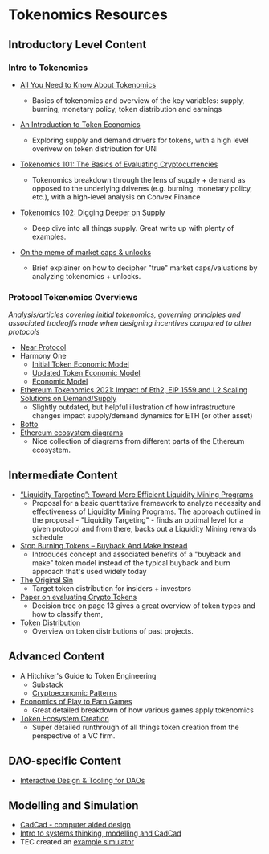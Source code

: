 # Tokenomics Resources

## Introductory Level Content

### Intro to Tokenomics
- [All You Need to Know About Tokenomics](https://medium.com/coinmonks/all-you-need-to-know-about-tokenomics-39642fe11d02)
  - Basics of tokenomics and overview of the key variables: supply, burning, monetary policy, token distribution and earnings

- [An Introduction to Token Economics](https://alexbeckett.medium.com/an-introduction-to-token-economics-tokenomics-c6eb9211778f)
  - Exploring supply and demand drivers for tokens, with a high level overivew on token distribution for UNI 

- [Tokenomics 101: The Basics of Evaluating Cryptocurrencies](https://every.to/almanack/tokenomics-101)
  - Tokenomics breakdown through the lens of supply + demand as opposed to the underlying driveres (e.g. burning, monetary policy, etc.), with a high-level analysis on Convex Finance

- [Tokenomics 102: Digging Deeper on Supply](https://cryptonat.substack.com/p/tokenomics-102-supply)
  - Deep dive into all things supply. Great write up with plenty of examples.

- [On the meme of market caps & unlocks](https://cobie.substack.com/p/on-the-meme-of-market-caps-and-unlocks?s=r)
  - Brief explainer on how to decipher "true" market caps/valuations by analyzing tokenomics + unlocks.

### Protocol Tokenomics Overviews
_Analysis/articles covering initial tokenomics, governing principles and associated tradeoffs made when designing incentives compared to other protocols_

- [Near Protocol](https://near.org/blog/near-protocol-economics/)
- Harmony One
  - [Initial Token Economic Model](https://blog.harmony.one/harmony-token-economic-model/)
  - [Updated Token Economic Model](https://blog.harmony.one/harmonys-new-tokenomics/)
  - [Economic Model](https://docs.google.com/spreadsheets/d/1bcABBb47X8jOAQC-Dno9A9HFtLf8vlRp70P9xVqjhG4/edit#gid=1322834538)
- [Ethereum Tokenomics 2021: Impact of Eth2, EIP 1559 and L2 Scaling Solutions on Demand/Supply](https://hackernoon.com/ethereum-tokenomics-2021-impact-of-eth2-eip-1559-and-l2-scaling-solutions-on-demandsupply-gx5034tw)
  - Slightly outdated, but helpful illustration of how infrastructure changes impact supply/demand dynamics for ETH (or other asset)
- [Botto](https://docs.botto.com/details/token-distribution)
- [Ethereum ecosystem diagrams](https://github.com/dgeorgiev06/awesome-ethereum-diagrams)
  - Nice collection of diagrams from different parts of the Ethereum ecosystem.  

## Intermediate Content
- [“Liquidity Targeting”: Toward More Efficient Liquidity Mining Programs](https://www.mechanism.capital/liquidity-targeting/)
  - Proposal for a basic quantitative framework to analyze necessity and effectiveness of Liquidity Mining Programs. The approach outlined in the proposal - "Liquidity Targeting" - finds an optimal level for a given protocol and from there, backs out a Liquidity Mining rewards schedule
- [Stop Burning Tokens – Buyback And Make Instead](https://www.placeholder.vc/blog/2020/9/17/stop-burning-tokens-buyback-and-make-instead)
  - Introduces concept and associated benefits of a "buyback and make" token model instead of the typical buyback and burn approach that's used widely today 
- [The Original Sin](https://www.placeholder.vc/blog/2021/4/1/the-original-sin)
  - Target token distribution for insiders + investors
- [Paper on evaluating Crypto Tokens](https://cdn.discordapp.com/attachments/952151887212335104/953560909547180042/To_Token_or_not_to_Token__Tools_for_Understanding_Blockchain_Toke.pdf)
  -  Decision tree on page 13 gives a great overview of token types and how to classify them,
- [Token Distribution](https://lstephanian.mirror.xyz/kB9Jz_5joqbY0ePO8rU1NNDKhiqvzU6OWyYsbSA-Kcc)
  -  Overview on token distributions of past projects.

## Advanced Content
- A Hitchiker's Guide to Token Engineering
  - [Substack](https://ahitchhikers.substack.com/)
  - [Cryptoeconomic Patterns](https://docs.google.com/presentation/d/1j4aNHhpaxUJjJ-DmnG2DC_zCGDc65oq-ND7zHNrmeKk/edit#slide=id.p)
- [Economics of Play to Earn Games](https://econteric.com/wp-content/uploads/2022/01/Economics_of_Play_to_Earn_Gaming_Economy-1.pdf) 
  - Great detailed breakdown of how various games apply tokenomics
- [Token Ecosystem Creation](http://outlierventures.io/wp-content/uploads/2019/05/Token-Ecosystem-Creation-Outlier-Ventures-PDF.pdf)
  - Super detailed runthrough of all things token creation from the perspective of a VC firm.

## DAO-specific Content
- [Interactive Design & Tooling for DAOs](https://blog.aragon.org/incentive-design-tooling-for-daos/)

## Modelling and Simulation
- [CadCad - computer aided design](https://github.com/cadCAD-org)
- [Intro to systems thinking, modelling and CadCad](https://joranhonig.nl/getting-familiar-with-cadcad/)
- TEC created an [example simulator](https://sim.commonsstack.org/)
